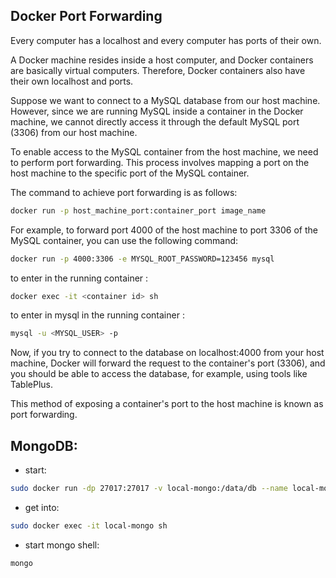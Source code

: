 ## Docker Port Forwarding

Every computer has a localhost and every computer has ports of their own.

A Docker machine resides inside a host computer, and Docker containers are basically virtual computers. 
Therefore, Docker containers also have their own localhost and ports.

Suppose we want to connect to a MySQL database from our host machine. 
However, since we are running MySQL inside a container in the Docker machine, 
we cannot directly access it through the default MySQL port (3306) from our host machine.

To enable access to the MySQL container from the host machine, we need to perform port forwarding. 
This process involves mapping a port on the host machine to the specific port of the MySQL container.

The command to achieve port forwarding is as follows:

```bash
docker run -p host_machine_port:container_port image_name
```

For example, to forward port 4000 of the host machine to port 3306 of the MySQL container, you can use the following command:

```bash
docker run -p 4000:3306 -e MYSQL_ROOT_PASSWORD=123456 mysql
```

to enter in the running container :

```bash
docker exec -it <container id> sh
```

to enter in mysql in the running container :
```bash
mysql -u <MYSQL_USER> -p
```

Now, if you try to connect to the database on localhost:4000 from your host machine, 
Docker will forward the request to the container's port (3306), 
and you should be able to access the database, for example, using tools like TablePlus.

This method of exposing a container's port to the host machine is known as port forwarding.

## MongoDB:

* start:
  
```bash
sudo docker run -dp 27017:27017 -v local-mongo:/data/db --name local-mongo --restart=always mongo
```
* get into:

```bash
sudo docker exec -it local-mongo sh
```

* start mongo shell:

```bash
mongo
```
